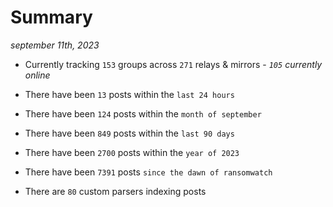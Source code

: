 
# Summary
_september 11th, 2023_

- Currently tracking `153` groups across `271` relays & mirrors - _`105` currently online_

- There have been `13` posts within the `last 24 hours`

- There have been `124` posts within the `month of september`

- There have been `849` posts within the `last 90 days`

- There have been `2700` posts within the `year of 2023`

- There have been `7391` posts `since the dawn of ransomwatch`

- There are `80` custom parsers indexing posts
